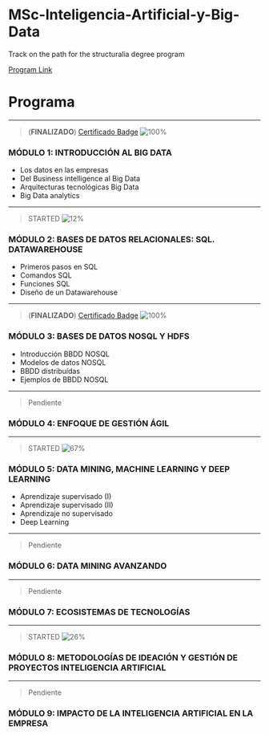 # MSc-Inteligencia-Artificial-y-Big-Data
Track on the path for the structuralia degree program

[Program Link](https://www.structuralia.com/formacion/master-ia-big-data)

# **Programa**
---
>(**FINALIZADO**) [Certificado Badge](https://cv.iklox.com/badges/badge.php?hash=10475b2506819509cfba1797e89d9541cd78c294)
>![100%](https://progress-bar.dev/100)
### MÓDULO 1: INTRODUCCIÓN AL BIG DATA
* Los datos en las empresas
* Del Business intelligence al Big Data
* Arquitecturas tecnológicas Big Data
* Big Data analytics
---
>STARTED
>![12%](https://progress-bar.dev/12)
### MÓDULO 2: BASES DE DATOS RELACIONALES: SQL. DATAWAREHOUSE
* Primeros pasos en SQL
* Comandos SQL
* Funciones SQL
* Diseño de un Datawarehouse
---
>(**FINALIZADO**) [Certificado Badge](https://cv.iklox.com/badges/badge.php?hash=1c5503da4d6884f653195ef4583c8e528f4f54e9)
>![100%](https://progress-bar.dev/100)
### MÓDULO 3: BASES DE DATOS NOSQL Y HDFS
* Introducción BBDD NOSQL     
* Modelos de datos NOSQL     
* BBDD distribuídas       
* Ejemplos de BBDD NOSQL      
---
>Pendiente
### MÓDULO 4: ENFOQUE DE GESTIÓN ÁGIL
---
>STARTED
>![67%](https://progress-bar.dev/67)
### MÓDULO 5: DATA MINING, MACHINE LEARNING Y DEEP LEARNING
* Aprendizaje supervisado (I)
* Aprendizaje supervisado (II)
* Aprendizaje no supervisado
* Deep Learning
---
>Pendiente
### MÓDULO 6: DATA MINING AVANZANDO
---
>Pendiente
### MÓDULO 7: ECOSISTEMAS DE TECNOLOGÍAS
---
>STARTED
>![26%](https://progress-bar.dev/26)
### MÓDULO 8: METODOLOGÍAS DE IDEACIÓN Y GESTIÓN DE PROYECTOS INTELIGENCIA ARTIFICIAL
---
>Pendiente
### MÓDULO 9: IMPACTO DE LA INTELIGENCIA ARTIFICIAL EN LA EMPRESA
